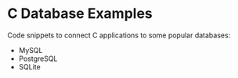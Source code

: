 # C Database Examples
Code snippets to connect C applications to some popular databases:
- MySQL
- PostgreSQL
- SQLite
